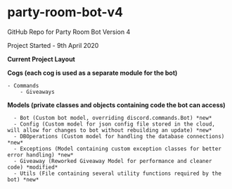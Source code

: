 # party-room-bot-v4

GitHub Repo for Party Room Bot Version 4

Project Started - 9th April 2020


**Current Project Layout**

  **Cogs (each cog is used as a separate module for the bot)**
  
  	- Commands
      	- Giveaways
      
  **Models (private classes and objects containing code the bot can access)**
		
      - Bot (Custom bot model, overriding discord.commands.Bot) *new*
      - Config (Custom model for json config file stored in the cloud, will allow for changes to bot without rebuilding an update) *new*
      - DBOperations (Custom model for handling the database connections) *new*
      - Exceptions (Model containing custom exception classes for better error handling) *new*
      - Giveaway (Reworked Giveaway Model for performance and cleaner code) *modified*
      - Utils (File containing several utility functions required by the bot) *new*
      
      

